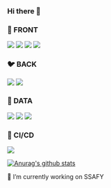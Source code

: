 ### Hi there 👋

### 🌼 FRONT

<img src="https://img.shields.io/badge/html5-E34F26?style=for-the-badge&logo=html5&logoColor=white"> <img src="https://img.shields.io/badge/css-1572B6?style=for-the-badge&logo=css3&logoColor=white"> <img src="https://img.shields.io/badge/vue.js-4FC08D?style=for-the-badge&logo=vue.js&logoColor=white"> <img src="https://img.shields.io/badge/JavaScript-F7DF1E?style=for-the-badge&logo=JavaScript&logoColor=white">

### 🐦 BACK

<img src="https://img.shields.io/badge/python-3776AB?style=for-the-badge&logo=python&logoColor=white"> <img src="https://img.shields.io/badge/django-092E20?style=for-the-badge&logo=django&logoColor=white"> 

### 🧸 DATA

<img src="https://img.shields.io/badge/python-3776AB?style=for-the-badge&logo=python&logoColor=white"> <img src="https://img.shields.io/badge/SQLite-003B57?style=for-the-badge&logo=SQLite&logoColor=white"> <img src="https://img.shields.io/badge/MySQL-4479A1?style=for-the-badge&logo=MySQL&logoColor=white"> 

### 🥑 CI/CD

<img src="https://img.shields.io/badge/Git-F05032?style=for-the-badge&logo=Git&logoColor=white"> 


[![Anurag's github stats](https://github-readme-stats.vercel.app/api?username=beckhem96)](https://github.com/anuraghazra/github-readme-stats)






 🔭 I’m currently working on SSAFY
